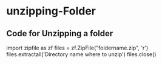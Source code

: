 # unzipping-Folder
## Code for Unzipping a folder
import zipfile as zf
files = zf.ZipFile("foldername.zip", 'r')
files.extractall('Directory name where to unzip')
files.close()
